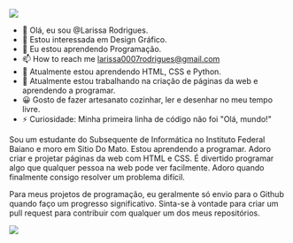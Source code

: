 
![](https://github.com/halfrost/halfrost/blob/master/icons/header_1.png)

- 👋 Olá, eu sou @Larissa Rodrigues.
- 👀 Estou interessada em Design Gráfico.
- 🌱 Eu estou aprendendo Programação.
- 📫 How to reach me larissa0007rodrigues@gmail.com
- 🌱 Atualmente estou aprendendo HTML, CSS e Python.
- 🔭 Atualmente estou trabalhando na criação de páginas da web e aprendendo a programar.
- 😀 Gosto de fazer artesanato cozinhar, ler e desenhar no meu tempo livre.
- ⚡ Curiosidade: Minha primeira linha de código não foi "Olá, mundo!"
 
Sou um estudante do Subsequente de Informática no Instituto Federal Baiano e moro em Sitio Do Mato. Estou aprendendo a programar. Adoro criar e projetar páginas da web com HTML e CSS. É divertido programar algo que qualquer pessoa na web pode ver facilmente. Adoro quando finalmente consigo resolver um problema difícil. 

Para meus projetos de programação, eu geralmente só envio para o Github quando faço um progresso significativo. Sinta-se à vontade para criar um pull request para contribuir com qualquer um dos meus repositórios.

![](https://media.giphy.com/media/mGcNjsfWAjY5AEZNw6/giphy.gif)
     
<!---
Larissa-bee/Larissa-bee is a ✨ special ✨ repository because its `README.md` (this file) appears on your GitHub profile.
You can click the Preview link to take a look at your changes.
--->
